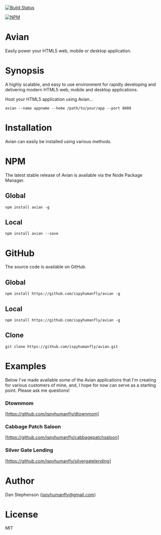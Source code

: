 [![Build Status](https://travis-ci.org/ispyhumanfly/avian.svg?branch=master)](https://travis-ci.org/ispyhumanfly/avian)

[![NPM](https://nodei.co/npm/avian.png)](https://npmjs.org/package/avian)

# Avian
Easily power your HTML5 web, mobile or desktop application.

# Synopsis
A highly scalable, and easy to use environment for rapidly developing and delivering modern HTML5 web, mobile and desktop applications.

Host your HTML5 application using Avian...

    avian --name appname --home /path/to/your/app --port 8080

# Installation
Avian can easily be installed using various methods.

# NPM
The latest stable release of Avian is available via the Node Package Manager.

## Global
    npm install avian -g

## Local

    npm install avian --save

# GitHub
The source code is available on GitHub.

## Global
    npm install https://github.com/ispyhumanfly/avian -g

## Local
    npm install https://github.com/ispyhumanfly/avian -g

## Clone
    git clone https://github.com/ispyhumanfly/avian.git

# Examples
Below I've made available some of the Avian applications that I'm creating for various customers of mine, and, I hope for now can serve as a starting point. Please ask me questions!

### Dtownmom
[https://github.com/ispyhumanfly/dtownmom]

### Cabbage Patch Saloon
[https://github.com/ispyhumanfly/cabbagepatchsaloon]

### Silver Gate Lending
[https://github.com/ispyhumanfly/silvergatelending]

# Author
Dan Stephenson (ispyhumanfly@gmail.com)

# License
MIT
